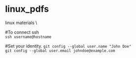 # linux_pdfs
linux materials \

#To connect ssh\
`ssh username@hostname`

#Set your identity.
`git config --global user.name "John Doe"`\
`git config --global user.email johndoe@example.com`
